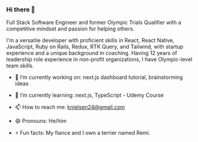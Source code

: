 ### Hi there 👋
Full Stack Software Engineer and former Olympic Trials Qualifier with a competitive mindset and passion for helping others.

I'm a versatile developer with proficient skills in React, React Native, JavaScript, Ruby on Rails, Redux, RTK Query, and Tailwind, with startup experience and a unique background in coaching.  Having 12 years of leadership role experience in non-profit organizations, I have Olympic-level team skills.  

- 🔭 I’m currently working on: next.js dashboard tutorial, brainstorming ideas
- 🌱 I’m currently learning: next.js, TypeScript - Udemy Course

- 📫 How to reach me: knielsen24@gmail.com

- 😄 Pronouns: He/him
- ⚡ Fun facts: My fiance and I own a terrier named Remi.  
  
<!--
**knielsen24/knielsen24** is a ✨ _special_ ✨ repository because its `README.md` (this file) appears on your GitHub profile.

Here are some ideas to get you started:

- 💬 Ask me about ...
- 👯 I’m looking to collaborate on 
- 🤔 I’m looking for help with how to stand out as a  

-->
